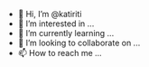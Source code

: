 - 👋 Hi, I’m @katiriti
- 👀 I’m interested in ...
- 🌱 I’m currently learning ...
- 💞️ I’m looking to collaborate on ...
- 📫 How to reach me ...

<!---
katiriti/katiriti is a ✨ special ✨ repository because its `README.md` (this file) appears on your GitHub profile.
You can click the Preview link to take a look at your changes.
--->





